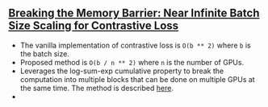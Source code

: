 ## [Breaking the Memory Barrier: Near Infinite Batch Size Scaling for Contrastive Loss](https://arxiv.org/abs/2410.17243)
- The vanilla implementation of contrastive loss is `O(b ** 2)` where `b` is the batch size.
- Proposed method is `O(b / n ** 2)` where `n` is the number of GPUs.
- Leverages the log-sum-exp cumulative property to break the computation into multiple blocks that can be done on multiple GPUs at the same time. The method is described [here](https://arxiv.org/pdf/2410.17243#page=4).
-  
